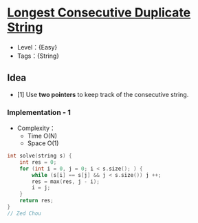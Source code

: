 # [Longest Consecutive Duplicate String](https://binarysearch.com/problems/Longest-Consecutive-Duplicate-String)

- Level：{Easy}
- Tags：{String}

## Idea

- [1] Use **two pointers** to keep track of the consecutive string.

### Implementation - 1

- Complexity：
  - Time O(N)
  - Space O(1)

``` c++
int solve(string s) {
    int res = 0;
    for (int i = 0, j = 0; i < s.size(); ) {
        while (s[i] == s[j] && j < s.size()) j ++;
        res = max(res, j - i);
        i = j;
    }
    return res;
}
// Zed Chou
